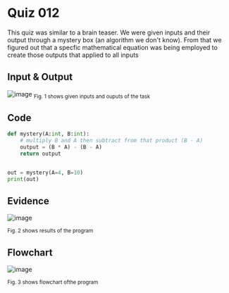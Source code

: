 # Quiz 012
This quiz was similar to a brain teaser. We were given inputs and their output through a mystery box (an algorithm we don't know). From that we figured out that a specfic mathematical equation was being employed to create those outputs that applied to all inputs

## Input & Output
![image](https://github.com/Amine-Itani/Unit-1/assets/123438294/06f6c1fc-07f6-4f9d-a15a-e2e3f7b2dd74)
<sub>Fig. 1 shows given inputs and ouputs of the task
## Code

```py
def mystery(A:int, B:int):
    # multiply B and A then subtract from that product (B - A)
    output = (B * A) - (B - A)
    return output


out = mystery(A=4, B=10)
print(out)
```

## Evidence

![image](https://github.com/Amine-Itani/Unit-1/assets/123438294/db2c6814-8e9f-4d31-b704-7a715417ef16)

<sub>Fig. 2 shows results of the program

## Flowchart

![image](https://github.com/Amine-Itani/Unit-1/assets/123438294/a5deee19-ea2a-40f6-a488-0e87523723a0)

<sub>Fig. 3 shows flowchart ofthe program

